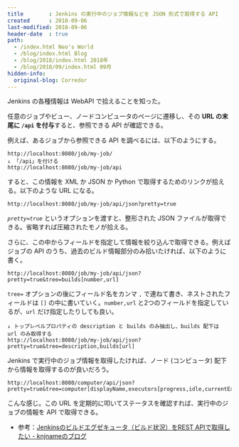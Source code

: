 ```yaml
---
title        : Jenkins の実行中のジョブ情報などを JSON 形式で取得する API
created      : 2018-09-06
last-modified: 2018-09-06
header-date  : true
path:
  - /index.html Neo's World
  - /blog/index.html Blog
  - /blog/2018/index.html 2018年
  - /blog/2018/09/index.html 09月
hidden-info:
  original-blog: Corredor
---
```


Jenkins の各種情報は WebAPI で拾えることを知った。

任意のジョブやビュー、ノードコンピュータのページに遷移し、その **URL の末尾に `/api` を付与**すると、参照できる API が確認できる。

例えば、あるジョブから参照できる API を調べるには、以下のようにする。

```
http://localhost:8080/job/my-job/
↓ 「/api」を付ける
http://localhost:8080/job/my-job/api
```

すると、この情報を XML か JSON か Python で取得するためのリンクが拾える。以下のような URL になる。

```
http://localhost:8080/job/my-job/api/json?pretty=true
```

_`pretty=true`_ というオプションを渡すと、整形された JSON ファイルが取得できる。省略すれば圧縮されたモノが拾える。

さらに、この中からフィールドを指定して情報を絞り込んで取得できる。例えばジョブの API のうち、過去のビルド情報部分のみ拾いたければ、以下のように書く。

```
http://localhost:8080/job/my-job/api/json?pretty=true&tree=builds[number,url]
```

`tree=` オプションの後にフィールド名をカンマ `,` で連ねて書き、ネストされたフィールドは `[]` の中に書いていく。`number,url` と2つのフィールドを指定しているが、`url` だけ指定したりしても良い。

```
↓ トップレベルプロパティの description と builds のみ抽出し、builds 配下は url のみ取得する
http://localhost:8080/job/my-job/api/json?pretty=true&tree=description,builds[url]
```

Jenkins で実行中のジョブ情報を取得したければ、ノード (コンピュータ) 配下から情報を取得するのが良いだろう。

```
http://localhost:8080/computer/api/json?pretty=true&tree=computer[displayName,executors[progress,idle,currentExecutable[fullDisplayName,url]]]
```

こんな感じ。この URL を定期的に叩いてステータスを確認すれば、実行中のジョブの情報を API で取得できる。

- 参考：[Jenkinsのビルドエグゼキュータ（ビルド状況）をREST APIで取得したい - knjnameのブログ](https://knjname.hateblo.jp/entry/2014/11/12/220104)
